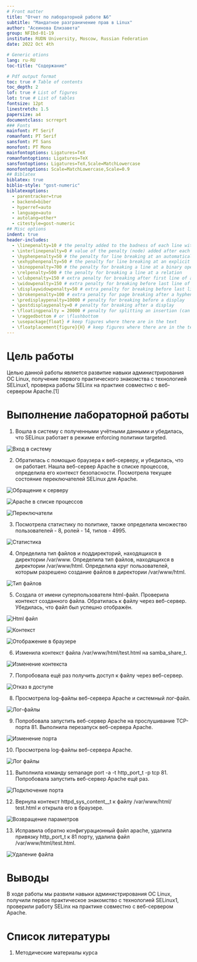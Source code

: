 ```yaml
---
# Front matter
title: "Отчет по лабораторной работе №6"
subtitle: "Мандатное разграничение прав в Linux"
author: "Асеинова Елизавета"
group: NFIbd-01-19
institute: RUDN University, Moscow, Russian Federation
date: 2022 Oct 4th

# Generic otions
lang: ru-RU
toc-title: "Содержание"

# Pdf output format
toc: true # Table of contents
toc_depth: 2
lof: true # List of figures
lot: true # List of tables
fontsize: 12pt
linestretch: 1.5
papersize: a4
documentclass: scrreprt
### Fonts
mainfont: PT Serif
romanfont: PT Serif
sansfont: PT Sans
monofont: PT Mono
mainfontoptions: Ligatures=TeX
romanfontoptions: Ligatures=TeX
sansfontoptions: Ligatures=TeX,Scale=MatchLowercase
monofontoptions: Scale=MatchLowercase,Scale=0.9
## Biblatex
biblatex: true
biblio-style: "gost-numeric"
biblatexoptions:
  - parentracker=true
  - backend=biber
  - hyperref=auto
  - language=auto
  - autolang=other*
  - citestyle=gost-numeric
## Misc options
indent: true
header-includes:
  - \linepenalty=10 # the penalty added to the badness of each line within a paragraph (no associated penalty node) Increasing the value makes tex try to have fewer lines in the paragraph.
  - \interlinepenalty=0 # value of the penalty (node) added after each line of a paragraph.
  - \hyphenpenalty=50 # the penalty for line breaking at an automatically inserted hyphen
  - \exhyphenpenalty=50 # the penalty for line breaking at an explicit hyphen
  - \binoppenalty=700 # the penalty for breaking a line at a binary operator
  - \relpenalty=500 # the penalty for breaking a line at a relation
  - \clubpenalty=150 # extra penalty for breaking after first line of a paragraph
  - \widowpenalty=150 # extra penalty for breaking before last line of a paragraph
  - \displaywidowpenalty=50 # extra penalty for breaking before last line before a display math
  - \brokenpenalty=100 # extra penalty for page breaking after a hyphenated line
  - \predisplaypenalty=10000 # penalty for breaking before a display
  - \postdisplaypenalty=0 # penalty for breaking after a display
  - \floatingpenalty = 20000 # penalty for splitting an insertion (can only be split footnote in standard LaTeX)
  - \raggedbottom # or \flushbottom
  - \usepackage{float} # keep figures where there are in the text
  - \floatplacement{figure}{H} # keep figures where there are in the text
---
```


# Цель работы

Целью данной работы является развитие навыки администрирования ОС Linux, получение первого практического знакомства с технологией SELinux1, проверка работы SELinx на практике совместно с веб-сервером Apache.[1]

# Выполнение лабораторной работы

1. Вошла в систему с полученными учётными данными и убедилась, что SELinux работает в режиме enforcing политики targeted.

![Вход в систему](images/1.jpg)

2. Обратилась с помощью браузера к веб-серверу, и убедилась, что он работает. Нашла веб-сервер Apache в списке процессов, определила его контекст безопасности. Посмотрела текущее состояние переключателей SELinux для Apache.

![Обращение к серверу](images/2.jpg)

![Apache в списке процессов](images/3.jpg)

![Переключатели](images/3_2.jpg)

3. Посмотрела статистику по политике, также определила множество пользователей - 8, ролей - 14, типов - 4995.

![Статистика](images/4.jpg)

4. Определила тип файлов и поддиректорий, находящихся в директории /var/www. Определила тип файлов, находящихся в директории /var/www/html. Определила круг пользователей, которым разрешено создание файлов в директории /var/www/html.

![Тип файлов](images/5.jpg)

5.  Создала от имени суперпользователя html-файл. Проверила контекст созданного файла. Обратилась к файлу через веб-сервер. Убедилась, что файл был успешно отображён.

![Html файл](images/6.jpg)

![Контекст](images/7.jpg)

![Отображение в браузере](images/8.jpg)

6. Изменила контекст файла /var/www/html/test.html на samba_share_t.

![Изменение контекста](images/9.jpg)

7. Попробовала ещё раз получить доступ к файлу через веб-сервер.

![Отказ в доступе](images/10.jpg)

8. Просмотрела log-файлы веб-сервера Apache и системный лог-файл. 

![Лог-файлы](images/11.jpg)

9. Попробовала запустить веб-сервер Apache на прослушивание ТСР-порта 81. Выполнила перезапуск веб-сервера Apache.

![Изменение порта](images/12.jpg)

10. Просмотрела log-файлы веб-сервера Apache.

![Лог файлы](images/13.jpg)

11. Выполнила команду semanage port -a -t http_port_t -р tcp 81. Попробовала запустить веб-сервер Apache ещё раз.

![Подключение порта](images/14.jpg)

12. Вернула контекст httpd_sys_cоntent__t к файлу /var/www/html/ test.html и открыла его в браузере.

![Возвращение параметров](images/15.jpg)

13. Исправила обратно конфигурационный файл apache, удалила привязку http_port_t к 81 порту, удалила файл /var/www/html/test.html.

![Удаление файла](images/16.jpg)

# Выводы

В ходе работы мы развили навыки администрирования ОС Linux, получили первое практическое знакомство с технологией SELinux1, проверили работу SELinx на практике совместно с веб-сервером Apache.

# Список литературы

1. Методические материалы курса